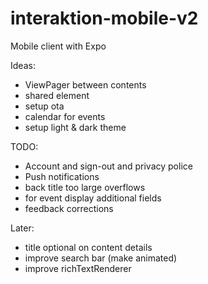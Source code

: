 # interaktion-mobile-v2
Mobile client with Expo


Ideas:
- ViewPager between contents
- shared element
- setup ota
- calendar for events
- setup light & dark theme

TODO:
- Account and sign-out and privacy police
- Push notifications
- back title too large overflows
- for event display additional fields
- feedback corrections


Later:
- title optional on content details
- improve search bar (make animated)
- improve richTextRenderer
